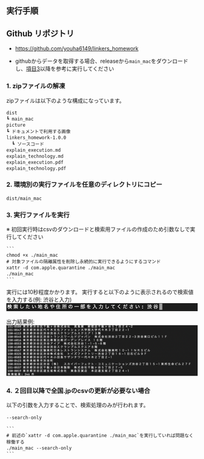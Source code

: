 ## 実行手順

## Github リポジトリ

- <https://github.com/youha6149/linkers_homework>

- githubからデータを取得する場合、releaseから`main_mac`をダウンロードし、[項目3](#3-実行ファイルを実行)以降を参考に実行してください

### 1. zipファイルの解凍

zipファイルは以下のような構成になっています。

```
dist
┗ main_mac
picture
┗ ドキュメントで利用する画像
linkers_homework-1.0.0
  ┗ ソースコード
explain_execution.md
explain_technology.md
explain_execution.pdf
explain_technology.pdf
```

### 2. 環境別の実行ファイルを任意のディレクトリにコピー

    dist/main_mac

### 3. 実行ファイルを実行

※ 初回実行時はcsvのダウンロードと検索用ファイルの作成のため引数なしで実行してください

    ```
    chmod +x ./main_mac
    # 対象ファイルの隔離属性を削除し永続的に実行できるようにするコマンド
    xattr -d com.apple.quarantine ./main_mac
    ./main_mac
    ```

実行には10秒程度かかります。
実行すると以下のように表示されるので検索値を入力する(例: 渋谷と入力)
![入力画面](./picture/入力画面.png)

出力結果例:
![検索結果](./picture/検索結果.png)

### 4. ２回目以降で全国.jpのcsvの更新が必要ない場合

以下の引数を入力することで、検索処理のみが行われます。

`--search-only`

    ```
    # 前述の`xattr -d com.apple.quarantine ./main_mac`を実行していれば問題なく稼働する
    ./main_mac --search-only
    ```
